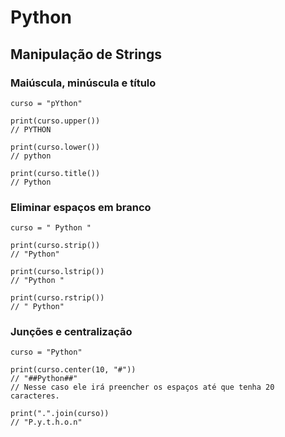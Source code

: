 # Python

## Manipulação de Strings

### Maiúscula, minúscula e título

```
curso = "pYthon"

print(curso.upper())
// PYTHON

print(curso.lower())
// python

print(curso.title())
// Python
```

### Eliminar espaços em branco
```
curso = " Python "

print(curso.strip())
// "Python"

print(curso.lstrip())
// "Python "

print(curso.rstrip())
// " Python"
```

### Junções e centralização
```
curso = "Python"

print(curso.center(10, "#"))
// "##Python##"
// Nesse caso ele irá preencher os espaços até que tenha 20 caracteres.

print(".".join(curso))
// "P.y.t.h.o.n"
```